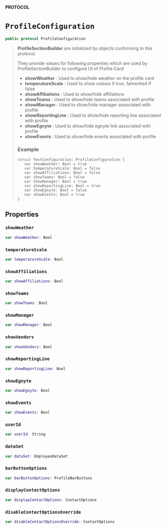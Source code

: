 **PROTOCOL**

# `ProfileConfiguration`

```swift
public protocol ProfileConfiguration
```

>  **ProfileSectionBuilder** are initialized by objects conforming to this protocol.
>
>  They provide values for following properties which are used by ProfileSectionBuilder to configure UI of Profile Card
>  - **showWeather** : Used to show/hide weather on the profile card
>  - **temperatureScale** : Used to show celsius if true, fahrenheit if false
>  - **showAffiliations** : Used to show/hide affiliations
>  - **showTeams** : Used to show/hide teams associated with profile
>  - **showManager** : Used to show/hide manager associated with profile
>  - **showReportingLine** : Used to show/hide reporting line associated with profile
>  - **showEgnyte** : Used to show/hide egnyte link associated with profile
>  - **showEvents** : Used to show/hide events associated with profile
>  ### Example
>  ````
> struct TestConfiguration: ProfileConfiguration {
>     var showWeather: Bool = true
>     var temperatureScale: Bool = false
>     var showAffiliations: Bool = false
>     var showTeams: Bool = false
>     var showManager: Bool = true
>     var showReportingLine: Bool = true
>     var showEgnyte: Bool = false
>     var showEvents: Bool = true
> }
> ````

## Properties
### `showWeather`

```swift
var showWeather: Bool
```

### `temperatureScale`

```swift
var temperatureScale: Bool
```

### `showAffiliations`

```swift
var showAffiliations: Bool
```

### `showTeams`

```swift
var showTeams: Bool
```

### `showManager`

```swift
var showManager: Bool
```

### `showVendors`

```swift
var showVendors: Bool
```

### `showReportingLine`

```swift
var showReportingLine: Bool
```

### `showEgnyte`

```swift
var showEgnyte: Bool
```

### `showEvents`

```swift
var showEvents: Bool
```

### `userId`

```swift
var userId: String
```

### `dataSet`

```swift
var dataSet: EmployeeDataSet
```

### `barButtonOptions`

```swift
var barButtonOptions: ProfileBarButtons
```

### `displayContactOptions`

```swift
var displayContactOptions: ContactOptions
```

### `disableContactOptionsOverride`

```swift
var disableContactOptionsOverride: ContactOptions
```
